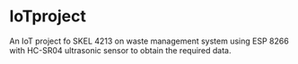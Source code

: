 # IoTproject
An IoT project fo SKEL 4213 on waste management system using ESP 8266 with HC-SR04 ultrasonic sensor to obtain the required data.
